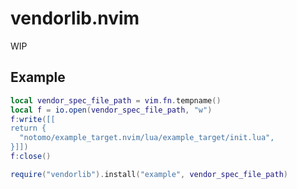 # vendorlib.nvim

WIP

## Example

```lua
local vendor_spec_file_path = vim.fn.tempname()
local f = io.open(vendor_spec_file_path, "w")
f:write([[
return {
  "notomo/example_target.nvim/lua/example_target/init.lua",
}]])
f:close()

require("vendorlib").install("example", vendor_spec_file_path)
```